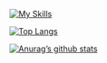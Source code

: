 [![My Skills](https://skillicons.dev/icons?i=java,androidstudio,arduino,c,eclipse,github,linux,mysql,py,r,unity,visualstudio,vscode,selenium,wordpress&theme=light)](https://skillicons.dev)




<!-- - 👋 Hi, I’m @tamer98
- 👀 I’m interested in ...
- 🌱 I’m currently learning ...
- 💞️ I’m looking to collaborate on ...
- 📫 How to reach me ...


tamer98/tamer98 is a ✨ special ✨ repository because its `README.md` (this file) appears on your GitHub profile.
You can click the Preview link to take a look at your changes.
 -->

[![Top Langs](https://github-readme-stats.vercel.app/api/top-langs/?username=tamer98&layout=compact)](https://github.com/tamer98)

[![Anurag’s github stats](https://github-readme-stats.vercel.app/api?username=tamer98)](https://github.com/tamer98)

